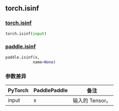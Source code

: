 ## torch.isinf
### [torch.isinf](https://pytorch.org/docs/stable/generated/torch.isinf.html?highlight=isinf#torch.isinf)

```python
torch.isinf(input)
```

### [paddle.isinf](https://www.paddlepaddle.org.cn/documentation/docs/zh/api/paddle/isinf_cn.html#isinf)

```python
paddle.isinf(x, 
            name=None)
```
### 参数差异
| PyTorch       | PaddlePaddle | 备注                                                   |
| ------------- | ------------ | ------------------------------------------------------ |
| input        | x            | 输入的 Tensor。                   |
